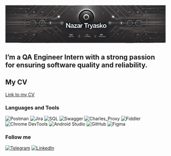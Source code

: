 ![Header](https://github.com/NazarT17/nazarT17/blob/main/assets/image.png)

## I’m a QA Engineer Intern with a strong passion for ensuring software quality and reliability.
## My CV
[Link to my CV](https://drive.google.com/file/d/1duTdSd7odx1f93ofdrtGJ4d5oU1YVOZ3/view?usp=sharing)

### Languages and Tools
![Postman](https://img.shields.io/badge/Postman-000000?style=for-the-badge&logo=Postman )
![Jira](https://img.shields.io/badge/Jira-000000?style=for-the-badge&logo=Jira )
![SQL](https://img.shields.io/badge/SQL-000000?style=for-the-badge&logo=MYSQl )
![Swagger](https://img.shields.io/badge/Swagger-000000?style=for-the-badge&logo=Swagger )
![Charles_Proxy](https://img.shields.io/badge/Charles_Proxy-000000?style=for-the-badge&logo=Charles_Proxy )
![Fiddler](https://img.shields.io/badge/Fiddler-000000?style=for-the-badge&logo=Fiddler )
![Chrome DevTools](https://img.shields.io/badge/Chrome%20DevTools-000000?style=for-the-badge&logo=google-chrome&logoColor=white)
![Android Studio](https://img.shields.io/badge/Android%20Studio-000000?style=for-the-badge&logo=android-studio&logoColor=3DDC84)
![GitHub](https://img.shields.io/badge/GitHub-000000?style=for-the-badge&logo=github&logoColor=white)
![Figma](https://img.shields.io/badge/Figma-000000?style=for-the-badge&logo=figma&logoColor=white)

### Follow me
[![Telegram](https://img.shields.io/badge/Telegram-2CA5E0?style=for-the-badge&logo=telegram&logoColor=white)](https://t.me/nazor321)
[![LinkedIn](https://img.shields.io/badge/LinkedIn-0A66C2?style=for-the-badge&logo=linkedin&logoColor=white)](https://www.linkedin.com/in/nazar-tryasko)
